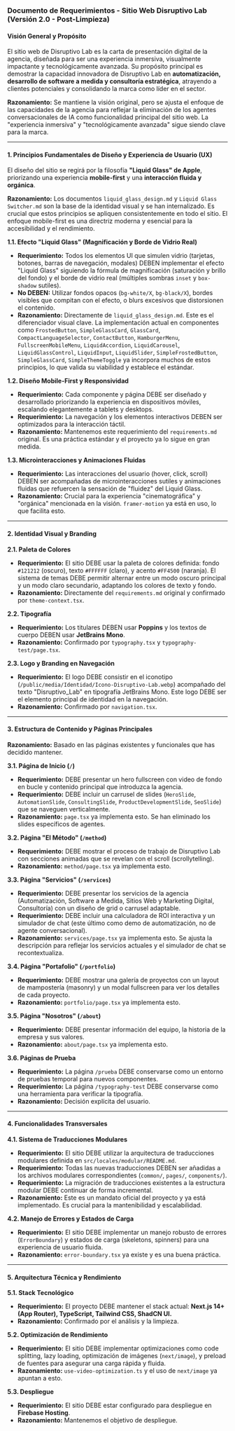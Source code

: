 ### **Documento de Requerimientos - Sitio Web Disruptivo Lab (Versión 2.0 - Post-Limpieza)**

#### **Visión General y Propósito**

El sitio web de Disruptivo Lab es la carta de presentación digital de la agencia, diseñada para ser una experiencia inmersiva, visualmente impactante y tecnológicamente avanzada. Su propósito principal es demostrar la capacidad innovadora de Disruptivo Lab en **automatización, desarrollo de software a medida y consultoría estratégica**, atrayendo a clientes potenciales y consolidando la marca como líder en el sector.

**Razonamiento:** Se mantiene la visión original, pero se ajusta el enfoque de las capacidades de la agencia para reflejar la eliminación de los agentes conversacionales de IA como funcionalidad principal del sitio web. La "experiencia inmersiva" y "tecnológicamente avanzada" sigue siendo clave para la marca.

---

#### **1. Principios Fundamentales de Diseño y Experiencia de Usuario (UX)**

El diseño del sitio se regirá por la filosofía **"Liquid Glass" de Apple**, priorizando una experiencia **mobile-first** y una **interacción fluida y orgánica**.

**Razonamiento:** Los documentos `liquid_glass_design.md` y `Liquid Glass Switcher.md` son la base de la identidad visual y se han internalizado. Es crucial que estos principios se apliquen consistentemente en todo el sitio. El enfoque mobile-first es una directriz moderna y esencial para la accesibilidad y el rendimiento.

**1.1. Efecto "Liquid Glass" (Magnificación y Borde de Vidrio Real)**
*   **Requerimiento:** Todos los elementos UI que simulen vidrio (tarjetas, botones, barras de navegación, modales) DEBEN implementar el efecto "Liquid Glass" siguiendo la fórmula de magnificación (saturación y brillo del fondo) y el borde de vidrio real (múltiples sombras `inset` y `box-shadow` sutiles).
*   **No DEBEN:** Utilizar fondos opacos (`bg-white/X`, `bg-black/X`), bordes visibles que compitan con el efecto, o blurs excesivos que distorsionen el contenido.
*   **Razonamiento:** Directamente de `liquid_glass_design.md`. Este es el diferenciador visual clave. La implementación actual en componentes como `FrostedButton`, `SimpleGlassCard`, `GlassCard`, `CompactLanguageSelector`, `ContactButton`, `HamburgerMenu`, `FullscreenMobileMenu`, `LiquidAccordion`, `LiquidCarousel`, `LiquidGlassControl`, `LiquidInput`, `LiquidSlider`, `SimpleFrostedButton`, `SimpleGlassCard`, `SimpleThemeToggle` ya incorpora muchos de estos principios, lo que valida su viabilidad y establece el estándar.

**1.2. Diseño Mobile-First y Responsividad**
*   **Requerimiento:** Cada componente y página DEBE ser diseñado y desarrollado priorizando la experiencia en dispositivos móviles, escalando elegantemente a tablets y desktops.
*   **Requerimiento:** La navegación y los elementos interactivos DEBEN ser optimizados para la interacción táctil.
*   **Razonamiento:** Mantenemos este requerimiento del `requirements.md` original. Es una práctica estándar y el proyecto ya lo sigue en gran medida.

**1.3. Microinteracciones y Animaciones Fluidas**
*   **Requerimiento:** Las interacciones del usuario (hover, click, scroll) DEBEN ser acompañadas de microinteracciones sutiles y animaciones fluidas que refuercen la sensación de "fluidez" del Liquid Glass.
*   **Razonamiento:** Crucial para la experiencia "cinematográfica" y "orgánica" mencionada en la visión. `framer-motion` ya está en uso, lo que facilita esto.

---

#### **2. Identidad Visual y Branding**

**2.1. Paleta de Colores**
*   **Requerimiento:** El sitio DEBE usar la paleta de colores definida: fondo `#121212` (oscuro), texto `#FFFFFF` (claro), y acento `#FF4500` (naranja). El sistema de temas DEBE permitir alternar entre un modo oscuro principal y un modo claro secundario, adaptando los colores de texto y fondo.
*   **Razonamiento:** Directamente del `requirements.md` original y confirmado por `theme-context.tsx`.

**2.2. Tipografía**
*   **Requerimiento:** Los titulares DEBEN usar **Poppins** y los textos de cuerpo DEBEN usar **JetBrains Mono**.
*   **Razonamiento:** Confirmado por `typography.tsx` y `typography-test/page.tsx`.

**2.3. Logo y Branding en Navegación**
*   **Requerimiento:** El logo DEBE consistir en el iconotipo (`/public/media/Identidad/Icono-Disruptivo-Lab.webp`) acompañado del texto "Disruptivo_Lab" en tipografía JetBrains Mono. Este logo DEBE ser el elemento principal de identidad en la navegación.
*   **Razonamiento:** Confirmado por `navigation.tsx`.

---

#### **3. Estructura de Contenido y Páginas Principales**

**Razonamiento:** Basado en las páginas existentes y funcionales que has decidido mantener.

**3.1. Página de Inicio (`/`)**
*   **Requerimiento:** DEBE presentar un hero fullscreen con video de fondo en bucle y contenido principal que introduzca la agencia.
*   **Requerimiento:** DEBE incluir un carrusel de slides (`HeroSlide`, `AutomationSlide`, `ConsultingSlide`, `ProductDevelopmentSlide`, `SeoSlide`) que se naveguen verticalmente.
*   **Razonamiento:** `page.tsx` ya implementa esto. Se han eliminado los slides específicos de agentes.

**3.2. Página "El Método" (`/method`)**
*   **Requerimiento:** DEBE mostrar el proceso de trabajo de Disruptivo Lab con secciones animadas que se revelan con el scroll (scrollytelling).
*   **Razonamiento:** `method/page.tsx` ya implementa esto.

**3.3. Página "Servicios" (`/services`)**
*   **Requerimiento:** DEBE presentar los servicios de la agencia (Automatización, Software a Medida, Sitios Web y Marketing Digital, Consultoría) con un diseño de grid o carrusel adaptable.
*   **Requerimiento:** DEBE incluir una calculadora de ROI interactiva y un simulador de chat (este último como demo de automatización, no de agente conversacional).
*   **Razonamiento:** `services/page.tsx` ya implementa esto. Se ajusta la descripción para reflejar los servicios actuales y el simulador de chat se recontextualiza.

**3.4. Página "Portafolio" (`/portfolio`)**
*   **Requerimiento:** DEBE mostrar una galería de proyectos con un layout de mampostería (masonry) y un modal fullscreen para ver los detalles de cada proyecto.
*   **Razonamiento:** `portfolio/page.tsx` ya implementa esto.

**3.5. Página "Nosotros" (`/about`)**
*   **Requerimiento:** DEBE presentar información del equipo, la historia de la empresa y sus valores.
*   **Razonamiento:** `about/page.tsx` ya implementa esto.

**3.6. Páginas de Prueba**
*   **Requerimiento:** La página `/prueba` DEBE conservarse como un entorno de pruebas temporal para nuevos componentes.
*   **Requerimiento:** La página `/typography-test` DEBE conservarse como una herramienta para verificar la tipografía.
*   **Razonamiento:** Decisión explícita del usuario.

---

#### **4. Funcionalidades Transversales**

**4.1. Sistema de Traducciones Modulares**
*   **Requerimiento:** El sitio DEBE utilizar la arquitectura de traducciones modulares definida en `src/locales/modular/README.md`.
*   **Requerimiento:** Todas las nuevas traducciones DEBEN ser añadidas a los archivos modulares correspondientes (`common/`, `pages/`, `components/`).
*   **Requerimiento:** La migración de traducciones existentes a la estructura modular DEBE continuar de forma incremental.
*   **Razonamiento:** Este es un mandato oficial del proyecto y ya está implementado. Es crucial para la mantenibilidad y escalabilidad.

**4.2. Manejo de Errores y Estados de Carga**
*   **Requerimiento:** El sitio DEBE implementar un manejo robusto de errores (`ErrorBoundary`) y estados de carga (skeletons, spinners) para una experiencia de usuario fluida.
*   **Razonamiento:** `error-boundary.tsx` ya existe y es una buena práctica.

---

#### **5. Arquitectura Técnica y Rendimiento**

**5.1. Stack Tecnológico**
*   **Requerimiento:** El proyecto DEBE mantener el stack actual: **Next.js 14+ (App Router), TypeScript, Tailwind CSS, ShadCN UI.**
*   **Razonamiento:** Confirmado por el análisis y la limpieza.

**5.2. Optimización de Rendimiento**
*   **Requerimiento:** El sitio DEBE implementar optimizaciones como code splitting, lazy loading, optimización de imágenes (`next/image`), y preload de fuentes para asegurar una carga rápida y fluida.
*   **Razonamiento:** `use-video-optimization.ts` y el uso de `next/image` ya apuntan a esto.

**5.3. Despliegue**
*   **Requerimiento:** El sitio DEBE estar configurado para despliegue en **Firebase Hosting**.
*   **Razonamiento:** Mantenemos el objetivo de despliegue.
